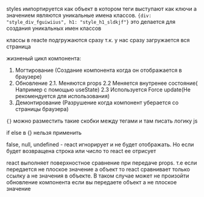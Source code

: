 styles импортируется как объект в котором теги выступают как ключи а значением являются уникальные имена классов. 
`{div: "style_div_fguiwiius", h1: "style_h1_sldkjf"}`
это делается для создания уникальных имен классов

классы в reacte подгружаются сразу т.к. у нас сразу загружается вся страница


жизненый цикл компонента:
1. Могтирование (Создание компонента когда он отображается в браузере)
2. Обновление
2.1. Меняются props
2.2 Меняется внутренее состояние( Например с помощью useState)
2.3 Используется Force update(Не рекомендуется для использования)
3. Демонтирование (Разрушение когда компонент уберается со страницы браузера)

`{}` можно разместить такие скобки между тегами и там писать логику js

if else в {} нельзя применить

false, null, undefined -  react игнорирует и не будет отображать. Но если будет возвращена строка или число то react ее отрисует

react выполняет поверхностное сравнение при передаче props. т.е если передается не плоское значение а объект то react сравнивает только ссылку а не значения в объекте.
В таком случае может не произойти обновление компонента если вы передаете объект а не плоское значение
